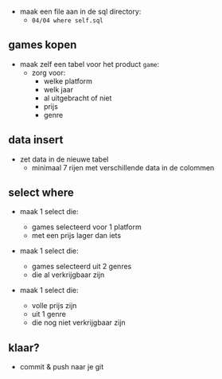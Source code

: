 
- maak een file aan in de sql directory:
    - `04/04 where self.sql`

## games kopen

- maak zelf een tabel voor het product `game`:
    - zorg voor:
        - welke platform
        - welk jaar
        - al uitgebracht of niet
        - prijs
        - genre

## data insert
- zet data in de nieuwe tabel 
    - minimaal 7 rijen met verschillende data in de colommen

## select where

- maak 1 select die:
    - games selecteerd voor 1 platform
    - met een prijs lager dan iets

- maak 1 select die:
    - games selecteerd uit 2 genres
    - die al verkrijgbaar zijn

- maak 1 select die:
    - volle prijs zijn
    - uit 1 genre
    - die nog niet verkrijgbaar zijn

## klaar?

- commit & push naar je git
            